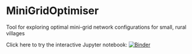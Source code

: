 # MiniGridOptimiser
Tool for exploring optimal mini-grid network configurations for small, rural villages

Click here to try the interactive Jupyter notebook: [![Binder](https://mybinder.org/badge.svg)](https://mybinder.org/v2/gh/carderne/MiniGridOptimiser/master?filepath=MiniGridOptimiser.ipynb)
